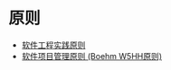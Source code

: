# 原则

* [软件工程实践原则](./software-engineering-principles.md)
* [软件项目管理原则 (Boehm W5HH原则)](./software-project-management-principles.md)